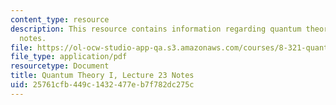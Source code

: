 ```yaml
---
content_type: resource
description: This resource contains information regarding quantum theory I, lecture
  notes.
file: https://ol-ocw-studio-app-qa.s3.amazonaws.com/courses/8-321-quantum-theory-i-fall-2017/25761cfb449c1432477eb7f782dc275c_MIT8_321F17_lec23.pdf
file_type: application/pdf
resourcetype: Document
title: Quantum Theory I, Lecture 23 Notes
uid: 25761cfb-449c-1432-477e-b7f782dc275c
---
```

